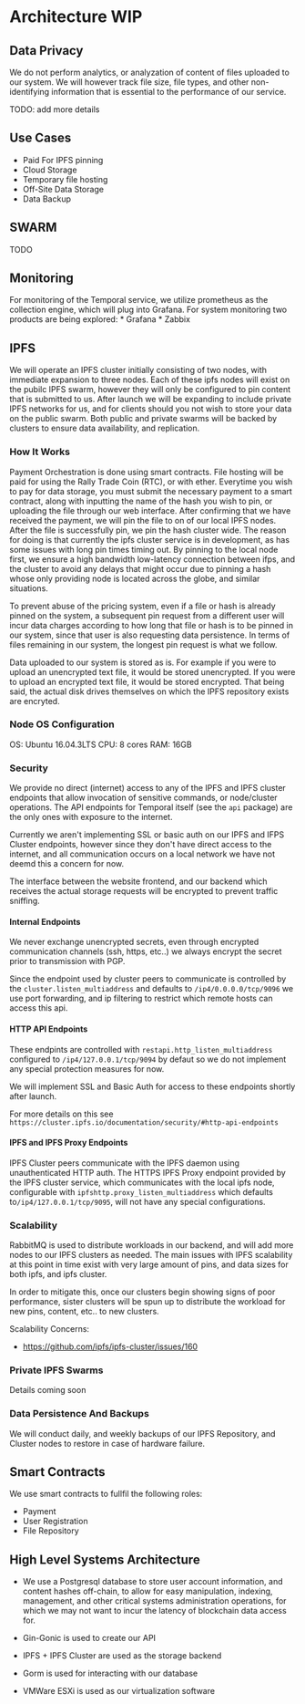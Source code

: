# Architecture WIP

## Data Privacy

We do not perform analytics, or analyzation of content of files uploaded to our system. We will however track file size, file types, and other non-identifying information that is essential to the performance of our service.

TODO: add more details

## Use Cases

* Paid For IPFS pinning
* Cloud Storage
* Temporary file hosting
* Off-Site Data Storage
* Data Backup

## SWARM

TODO

## Monitoring

For monitoring of the Temporal service, we utilize prometheus as the collection engine, which will plug into Grafana.
For system monitoring two products are being explored:
    * Grafana
    * Zabbix

## IPFS

We will operate an IPFS cluster initially consisting of two nodes, with immediate expansion to three nodes. Each of these ipfs nodes will exist on the pubilc IPFS swarm, however they will only be configured to pin content that is submitted to us. After launch we will be expanding to include private IPFS networks for us, and for clients should you not wish to store your data on the public swarm. Both public and private swarms will be backed by clusters to ensure data availability, and replication.

### How It Works

Payment Orchestration is done using smart contracts. File hosting will be paid for using the Rally Trade Coin (RTC), or with ether. Everytime you wish to pay for data storage, you must submit the necessary payment to a smart contract, along with inputting the name of the hash you wish to pin, or uploading the file through our web interface. After confirming that we have received the payment, we will pin the file to on of our local IPFS nodes. After the file is successfully pin, we pin the hash cluster wide. The reason for doing is that currently the ipfs cluster service is in development, as has some issues with long pin times timing out. By pinning to the local node first, we ensure a high bandwidth low-latency connection between ifps, and the cluster to avoid any delays that might occur due to pinning a hash whose only providing node is located across the globe, and similar situations.

To prevent abuse of the pricing system, even if a file or hash is already pinned on the system, a subsequent pin request from a different user will incur data charges according to how long that file or hash is to be pinned in our system, since that user is also requesting data persistence. In terms of files remaining in our system, the longest pin request is what we follow. 

Data uploaded to our system is stored as is. For example if you were to upload an unencrypted text file, it would be stored unencrypted. If you were to upload an encrypted text file, it would be stored encrypted. That being said, the actual disk drives themselves on which the IPFS repository exists are encryted.

### Node OS Configuration

OS: Ubuntu 16.04.3LTS
CPU: 8 cores
RAM: 16GB

### Security

We provide no direct (internet) access to any of the IPFS and IPFS cluster endpoints that allow invocation of sensitive commands, or node/cluster operations. The API endpoints for Temporal itself (see the `api` package) are the only ones with exposure to the internet. 

Currently we aren't implementing SSL or basic auth on our IPFS and IFPS Cluster endpoints, however since they don't have direct access to the internet, and all communication occurs on a local network we have not deemd this a concern for now.

The interface between the website frontend, and our backend which receives the actual storage requests will be encrypted to prevent traffic sniffing.

#### Internal Endpoints

We never exchange unencrypted secrets, even through encrypted communication channels (ssh, https, etc..) we always encrypt the secret prior to transmission with PGP.

Since the endpoint used by cluster peers to communicate is controlled by the `cluster.listen_multiaddress` and defaults to `/ip4/0.0.0.0/tcp/9096` we use port forwarding, and ip filtering to restrict which remote hosts can access this api.

#### HTTP API Endpoints


These endpints are controlled with `restapi.http_listen_multiaddress` configured to `/ip4/127.0.0.1/tcp/9094` by defaut so we do not implement any special protection measures for now.

We will implement SSL and Basic Auth for access to these endpoints shortly after launch.

For more details on this see `https://cluster.ipfs.io/documentation/security/#http-api-endpoints`

#### IPFS and IPFS Proxy Endpoints

IPFS Cluster peers communicate with the IPFS daemon using unauthenticated HTTP auth. The HTTPS IPFS Proxy endpoint provided by the IPFS cluster service, which communicates with the local ipfs node, configurable with `ipfshttp.proxy_listen_multiaddress` which defaults to`/ip4/127.0.0.1/tcp/9095`, will not have any special configurations.

### Scalability

RabbitMQ is used to distribute workloads in our backend, and will add more nodes to our IPFS clusters as needed. The main issues with IPFS scalability at this point in time exist with very large amount of pins, and data sizes for both ipfs, and ipfs cluster. 

In order to mitigate this, once our clusters begin showing signs of poor performance, sister clusters will be spun up to distribute the workload for new pins, content, etc.. to new clusters.


Scalability Concerns:
* https://github.com/ipfs/ipfs-cluster/issues/160

### Private IPFS Swarms

Details coming soon

### Data Persistence And Backups

We will conduct daily, and weekly backups of our IPFS Repository, and Cluster nodes to restore in case of hardware failure.

## Smart Contracts

We use smart contracts to fullfil the following roles:
* Payment
* User Registration
* File Repository


## High Level Systems Architecture

* We use a Postgresql database to store user account information, and content hashes off-chain, to allow for easy manipulation, indexing, management, and other critical systems administration operations, for which we may not want to incur the latency of blockchain data access for.

* Gin-Gonic is used to create our API

* IPFS + IPFS Cluster are used as the storage backend

* Gorm is used for interacting with our database

* VMWare ESXi is used  as our virtualization software